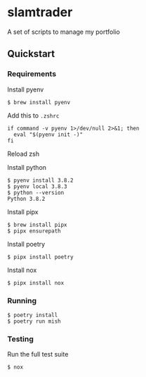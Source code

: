 # slamtrader

A set of scripts to manage my portfolio

## Quickstart

### Requirements

Install pyenv

```
$ brew install pyenv
```

Add this to `.zshrc`

```
if command -v pyenv 1>/dev/null 2>&1; then
  eval "$(pyenv init -)"
fi
```

Reload zsh

Install python

```
$ pyenv install 3.8.2
$ pyenv local 3.8.3
$ python --version
Python 3.8.2
```

Install pipx

```
$ brew install pipx
$ pipx ensurepath
```

Install poetry

```
$ pipx install poetry
```

Install nox

```
$ pipx install nox
```

### Running

```
$ poetry install
$ poetry run mish
```

### Testing

Run the full test suite

```
$ nox
```
